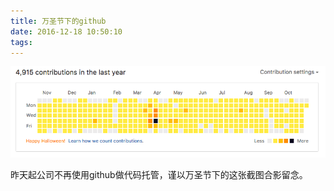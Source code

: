 ```yaml
---
title: 万圣节下的github
date: 2016-12-18 10:50:10
tags:
---
```


![](/images/github-commits.png)

昨天起公司不再使用github做代码托管，谨以万圣节下的这张截图合影留念。

